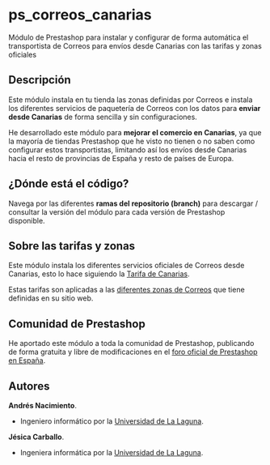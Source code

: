 # ps_correos_canarias

Módulo de Prestashop para instalar y configurar de forma automática el transportista de Correos para envíos desde Canarias con las tarifas y zonas oficiales

## Descripción

Este módulo instala en tu tienda las zonas definidas por Correos e instala los diferentes servicios de paquetería de Correos con los datos para **enviar desde Canarias** de forma sencilla y sin configuraciones.

He desarrollado este módulo para **mejorar el comercio en Canarias**, ya que la mayoría de tiendas Prestashop que he visto no tienen o no saben como configurar estos transportistas, limitando así los envíos desde Canarias hacia el resto de provincias de España y resto de países de Europa.

## ¿Dónde está el código?

Navega por las diferentes **ramas del repositorio (branch)** para descargar / consultar la versión del módulo para cada versión de Prestashop disponible.

## Sobre las tarifas y zonas

Este módulo instala los diferentes servicios oficiales de Correos desde Canarias, esto lo hace siguiendo la [Tarifa de Canarias](https://www.correos.es/es/es/tarifas).

Estas tarifas son aplicadas a las [diferentes zonas de Correos](https://www.correos.es/es/es/particulares/enviar/enviar-al-extranjero/zonas-internacionales) que tiene definidas en su sitio web.

## Comunidad de Prestashop

He aportado este módulo a toda la comunidad de Prestashop, publicando de forma gratuita y libre de modificaciones en el [foro oficial de Prestashop en España](https://www.prestashop.com/forums/topic/568635-modulo-igic-impuestos-para-canarias/).

## Autores

**Andrés Nacimiento**.

* Ingeniero informático por la [Universidad de La Laguna](https://www.ull.es/).

**Jésica Carballo**.
* Ingeniera informática por la [Universidad de La Laguna](https://www.ull.es/).
